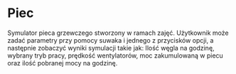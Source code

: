 # Piec
Symulator pieca grzewczego stworzony w ramach zajęć. Użytkownik może zadać parametry przy pomocy suwaka i jednego z przycisków opcji, a następnie zobaczyć wyniki symulacji takie jak:
Ilość węgla na godzinę, wybrany tryb pracy, prędkość wentylatorów, moc zakumulowaną w piecu oraz ilość pobranej mocy na godzinę.
